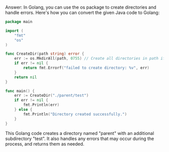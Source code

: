 Answer: In Golang, you can use the os package to create directories and handle errors. Here's how you can convert the given Java code to Golang:

```go
package main

import (
	"fmt"
	"os"
)

func CreateDir(path string) error {
	err := os.MkdirAll(path, 0755) // Create all directories in path if they don't exist
	if err != nil {
		return fmt.Errorf("failed to create directory: %v", err)
	}
	return nil
}

func main() {
	err := CreateDir("./parent/test")
	if err != nil {
		fmt.Println(err)
	} else {
		fmt.Println("Directory created successfully.")
	}
}
```
This Golang code creates a directory named "parent" with an additional subdirectory "test". It also handles any errors that may occur during the process, and returns them as needed.
